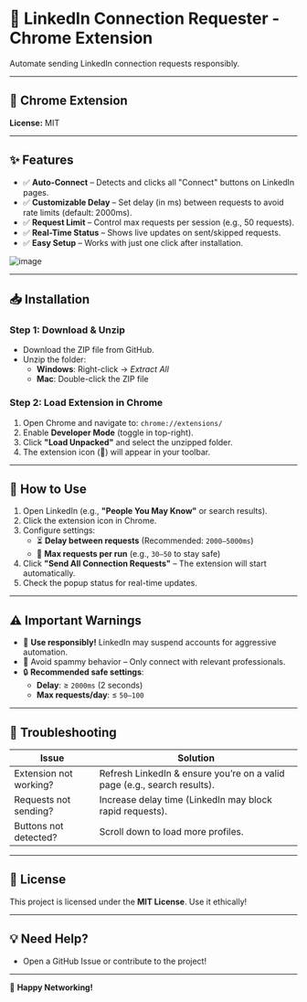 # 🔗 LinkedIn Connection Requester - Chrome Extension

Automate sending LinkedIn connection requests responsibly.

---

## 🧩 Chrome Extension  
**License:** MIT

---

## ✨ Features

- ✅ **Auto-Connect** – Detects and clicks all "Connect" buttons on LinkedIn pages.  
- ✅ **Customizable Delay** – Set delay (in ms) between requests to avoid rate limits (default: 2000ms).  
- ✅ **Request Limit** – Control max requests per session (e.g., 50 requests).  
- ✅ **Real-Time Status** – Shows live updates on sent/skipped requests.  
- ✅ **Easy Setup** – Works with just one click after installation.

![image](https://github.com/user-attachments/assets/d6d46fe3-0d6a-4aec-aa1e-fc17b8a34edb)

---

## 📥 Installation

### Step 1: Download & Unzip
- Download the ZIP file from GitHub.
- Unzip the folder:
  - **Windows**: Right-click → _Extract All_
  - **Mac**: Double-click the ZIP file

### Step 2: Load Extension in Chrome
1. Open Chrome and navigate to: `chrome://extensions/`
2. Enable **Developer Mode** (toggle in top-right).
3. Click **"Load Unpacked"** and select the unzipped folder.
4. The extension icon (🎯) will appear in your toolbar.

---

## 🚀 How to Use

1. Open LinkedIn (e.g., **"People You May Know"** or search results).
2. Click the extension icon in Chrome.
3. Configure settings:
   - ⏳ **Delay between requests** (Recommended: `2000–5000ms`)
   - 🔢 **Max requests per run** (e.g., `30–50` to stay safe)
4. Click **"Send All Connection Requests"** – The extension will start automatically.
5. Check the popup status for real-time updates.

---

## ⚠️ Important Warnings

- 🔴 **Use responsibly!** LinkedIn may suspend accounts for aggressive automation.
- 🔴 Avoid spammy behavior – Only connect with relevant professionals.
- 🔒 **Recommended safe settings**:
  - **Delay**: ≥ `2000ms` (2 seconds)
  - **Max requests/day**: ≤ `50–100`

---

## 🔧 Troubleshooting

| Issue                  | Solution                                                                      |
|------------------------|-------------------------------------------------------------------------------|
| Extension not working? | Refresh LinkedIn & ensure you’re on a valid page (e.g., search results).      |
| Requests not sending?  | Increase delay time (LinkedIn may block rapid requests).                     |
| Buttons not detected?  | Scroll down to load more profiles.                                            |

---

## 📜 License

This project is licensed under the **MIT License**. Use it ethically!

---

## 💡 Need Help?

- Open a GitHub Issue or contribute to the project!

---

🚀 **Happy Networking!**
